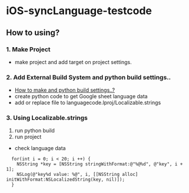 # iOS-syncLanguage-testcode

## How to using?

### 1. Make Project
* make project and add target on project settings.

### 2. Add External Build System and python build settings..
* [How to make and python build settings..?](http://blog.naver.com/lys1900/221155227669)
* create python code to get Google sheet language data
* add or replace file to languagecode.lproj/Localizable.strings

### 3. Using Localizable.strings
1. run python build
2. run project

* check language data
```
  for(int i = 0; i < 20; i ++) {
    NSString *key = [NSString stringWithFormat:@"%@%d", @"key", i + 1];
    NSLog(@"key%d value: %@", i, [[NSString alloc] initWithFormat:NSLocalizedString(key, nil)]);
  }
```
